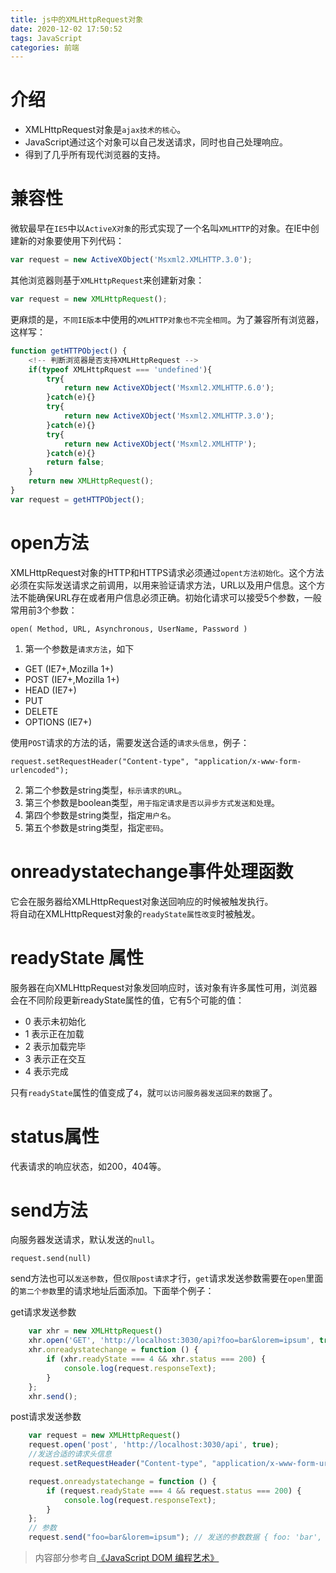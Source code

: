 ```yaml
---
title: js中的XMLHttpRequest对象
date: 2020-12-02 17:50:52
tags: JavaScript
categories: 前端
---
```

<script type="text/javascript" src="/js/bai.js"></script>

# 介绍
- XMLHttpRequest对象是`ajax技术的核心`。
- JavaScript通过这个对象可以自己发送请求，同时也自己处理响应。
- 得到了几乎所有现代浏览器的支持。

# 兼容性
微软最早在`IE5`中以`ActiveX对象`的形式实现了一个名叫`XMLHTTP`的对象。在IE中创建新的对象要使用下列代码：
<!-- more -->
```js
var request = new ActiveXObject('Msxml2.XMLHTTP.3.0');
```
其他浏览器则基于`XMLHttpRequest`来创建新对象：

```js
var request = new XMLHttpRequest();
```
更麻烦的是，`不同IE版本`中使用的`XMLHTTP对象也不完全相同`。为了兼容所有浏览器，这样写：

```js
function getHTTPObject() {
    <!-- 判断浏览器是否支持XMLHttpRequest -->
    if(typeof XMLHttpRquest === 'undefined'){
        try{
            return new ActiveXObject('Msxml2.XMLHTTP.6.0');
        }catch(e){}
        try{
            return new ActiveXObject('Msxml2.XMLHTTP.3.0');
        }catch(e){}
        try{
            return new ActiveXObject('Msxml2.XMLHTTP');
        }catch(e){}
        return false;
    }
    return new XMLHttpRequest();
}
var request = getHTTPObject();
```
# open方法
XMLHttpRequest对象的HTTP和HTTPS请求必须通过`opent方法初始化`。这个方法必须在实际发送请求之前调用，以用来验证请求方法，URL以及用户信息。这个方法不能确保URL存在或者用户信息必须正确。初始化请求可以接受5个参数，一般常用前3个参数：

```
open( Method, URL, Asynchronous, UserName, Password )
```
1. 第一个参数是`请求方法`，如下
- GET (IE7+,Mozilla 1+)
- POST (IE7+,Mozilla 1+)
- HEAD (IE7+)
- PUT
- DELETE
- OPTIONS (IE7+)  

使用`POST`请求的方法的话，需要发送合适的`请求头信息`，例子：

```
request.setRequestHeader("Content-type", "application/x-www-form-urlencoded");
```

2. 第二个参数是string类型，`标示请求的URL`。
3. 第三个参数是boolean类型，`用于指定请求是否以异步方式发送和处理`。
4. 第四个参数是string类型，指定`用户名`。
5. 第五个参数是string类型，指定`密码`。


# onreadystatechange事件处理函数
它会在服务器给XMLHttpRequest对象送回响应的时候被触发执行。  
将自动在XMLHttpRequest对象的`readyState属性改变`时被触发。

# readyState 属性
服务器在向XMLHttpRequest对象发回响应时，该对象有许多属性可用，浏览器会在不同阶段更新readyState属性的值，它有5个可能的值：
- 0 表示未初始化
- 1 表示正在加载
- 2 表示加载完毕
- 3 表示正在交互
- 4 表示完成

只有`readyState`属性的值变成了`4`，就`可以访问服务器发送回来的数据`了。

# status属性
代表请求的响应状态，如200，404等。

# send方法
向服务器发送请求，默认发送的`null`。  
```
request.send(null)
```
send方法也可以`发送参数`，但`仅限post请求`才行，`get`请求发送参数需要在`open`里面的`第二个参数`里的请求地址后面添加。下面举个例子：   

get请求发送参数

```js
    var xhr = new XMLHttpRequest()
    xhr.open('GET', 'http://localhost:3030/api?foo=bar&lorem=ipsum', true);     // 发送的参数数据 { foo: 'bar', lorem: 'ipsum' }
    xhr.onreadystatechange = function () {
        if (xhr.readyState === 4 && xhr.status === 200) {
            console.log(request.responseText);
        }
    };
    xhr.send(); 
```
post请求发送参数

```js
    var request = new XMLHttpRequest()
    request.open('post', 'http://localhost:3030/api', true);
    //发送合适的请求头信息
    request.setRequestHeader("Content-type", "application/x-www-form-urlencoded");

    request.onreadystatechange = function () {
        if (request.readyState === 4 && request.status === 200) {
            console.log(request.responseText);
        }
    };
    // 参数
    request.send("foo=bar&lorem=ipsum"); // 发送的参数数据 { foo: 'bar', lorem: 'ipsum' }
```

> 内容部分参考自[《JavaScript DOM 编程艺术》](https://www.ituring.com.cn/book/42)